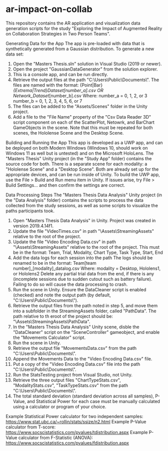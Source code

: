 # ar-impact-on-collab
This repository contains the AR application and visualization data generation scripts for the study "Exploring the Impact of Augmented Reality on Collaboration Strategies in Two Person Teams".


Generating Data for the App
The app is pre-loaded with data that is synthetically generated from a Gaussian distribution. To generate a new data set:
1. Open the "Masters Thesis.sln" solution in Visual Studio (2019 or newer).
2. Open the project "GaussianDataGenerator" from the solution explorer.
3. This is a console app, and can be run directly.
4. Retrieve the output files at the path "C:\\Users\\Public\\Documents\\".
    The files are named with the format: {Point|Bar}_{Extrema|Trend}_Dataset_[number_a].csv OR Network_Dataset_[number_b].csv
      Where:
      number_a = 0, 1, 2, or 3
      number_b = 0, 1, 2, 3, 4, 5, 6, or 7
5. The files can be added to the "Assets/Scenes" folder in the Unity project.
6. Add a file to the "File Name" property of the "Csv Data Reader 3D" script component on each of the ScatterPlot, Netowrk, and BarChart GameObjects in the scene. Note that this must be repeated for both scenes, the Hololense Scene and the Desktop Scene.


Building and Running the App
This app is developed as a UWP app, and can be deployed on both Modern Windows (Windows 10, should work on Windows 11 as well but is untested) and on the Microsoft HoloLens. The "Masters Thesis" Unity project (in the "Study App" folder) contains the source code for both. There is a separate scene for each modality: a "Hololense Scene" and a "Desktop Scene". Both are already set up for the appropriate devices, and can be run inside of Unity. To build the UWP app, use the File > Build and Run menu item in Unity. If issues arise, try File > Build Settings... and then confirm the settings are correct.


Data Processing Steps
The "Masters Thesis Data Analysis" Unity project (in the "Data Analysis" folder) contains the scripts to process the data collected from the study sessions, as well as some scripts to visualize the paths participants took.
1. Open "Masters Thesis Data Analysis" in Unity. Project was created in version 2019.4.14f1.
2. Update the file "VideoTimes.csv" in path "\Assets\StreamingAssets" relative to the root of the project.
3. Update the file "Video Encoding Data.csv" in path "\Assets\StreamingAssets" relative to the root of the project.
    This must be in the format: Team, Trial,	Modality,	Chart Type,	Task Type,	Start,	End
4. Add the data logs for each session into the path
    The logs should be renamed to be in the format: Team[team number]_[modality]_datalog.csv
      Where:
      modality = Desktop, Hololens1, or Hololens2
    Delete any partial trial data from the end, if there is any (incomplete sessions due to sudden cutout such as battery failure). Failing to do so will cause the data processing to crash.
5. Run the scene in Unity. Ensure the DataCleaner script is enabled (checked) and note the output path (by default, "C:\\Users\\Public\\Documents\\").
6. Retrieve the output files from the path noted in step 5, and move them into a subfolder in the StreamingAssets folder, called "PathData". The path relative to th eroot of the project should be: "\Assets\StreamingAssets\PathData\".
7. In the "Masters Thesis Data Analysis" Unity scene, disble the "DataCleaner" script on the "SceneController" gameobject, and enable the "Movements Calculator" script.
8. Run the scene in Unity.
9. Retrieve the output file "MovementsData.csv" from the path "C:\\Users\\Public\\Documents\\".
10. Append the Movements Data to the "Video Encoding Data.csv" file.
11. Put a copy of the "Video Encoding Data.csv" file into the path "C:\\Users\\Public\\Documents\\".
12. Run the StatsTesting project from Visual Studio, not Unity.
13. Retrieve the three output files "ChartTypeStats.csv", "ModalityStats.csv", "TaskTypeStats.csv" from the path "C:\\Users\\Public\\Documents\\".
14. The total standard deviation (standard deviation across all samples), P-Value, and Statistical Power for each case must be manually calculated using a calculator or program of your choice.

Example Statistical Power calculator for two independent samples: https://www.stat.ubc.ca/~rollin/stats/ssize/n2.html
Example P-Value calculator from T-score: https://www.socscistatistics.com/pvalues/tdistribution.aspx
Example P-Value calculator from F-Statistic (ANOVA): https://www.socscistatistics.com/pvalues/fdistribution.aspx
